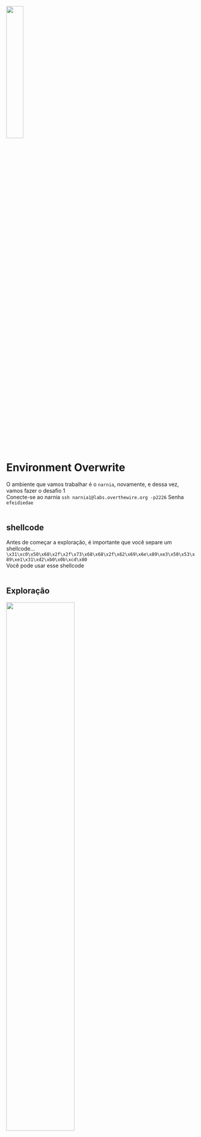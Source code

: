 <img width="30%" src="https://i.imgur.com/CGV9DU1.png"></img>

# Environment Overwrite
O ambiente que vamos trabalhar é o `narnia`, novamente, e dessa vez, vamos fazer o desafio 1<br>
Conecte-se ao narnia `ssh narnia1@labs.overthewire.org -p2226` Senha `efeidiedae`<br><br>

## shellcode
Antes de começar a exploração, é importante que você separe um shellcode... `\x31\xc0\x50\x68\x2f\x2f\x73\x68\x68\x2f\x62\x69\x6e\x89\xe3\x50\x53\x89\xe1\x31\xd2\xb0\x0b\xcd\x80`<br>
Você pode usar esse shellcode<br><br>

## Exploração

<img src="https://i.imgur.com/j3nrpwb.png" width="60%"><br><br>

Ao tentar executar, você vai encontrar essa mensagem, isso acontece, porque tem uma função chamada `getenv` sendo chamada, você pode confirmar isso na source do narnia1.<br>
Como essa variável está vazia, o narnia1 retorna essa mensagem, porém se você exportar algum valor pra ela, veja o que acontece...<br><br>

<img src="https://i.imgur.com/oZaCVjF.png" width="60%"><br><br>

A mensagem retornada é `Trying to **EXECUTE** EGG!`<br>
Sabendo isso, basta exportar um shellcode para essa variável, e ele será executado<br><br>

<img src="https://i.imgur.com/PA5eSNq.png" width="60%"><br><br>
Feito!!<br><br>

## Resumo
Como é feita a execução de um valor tirado de uma variável de ambiente, criamos essa variável e atribuimos um shellcode a ela, esse shell spawna uma shell pra gente<br><br>

[pwn](../README.md)<br>
[home](../../README.md)
